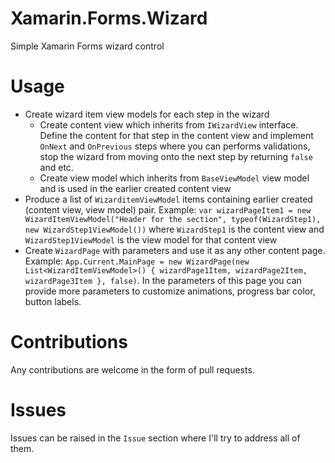 # Xamarin.Forms.Wizard
Simple Xamarin Forms wizard control

# Usage

- Create wizard item view models for each step in the wizard
  - Create content view which inherits from `IWizardView` interface. Define the content for that step in the content view and implement `OnNext` and `OnPrevious` steps where you can performs validations, stop the wizard from moving onto the next step by returning `false` and etc.
  - Create view model which inherits from `BaseViewModel` view model and is used in the earlier created content view
- Produce a list of `WizarditemViewModel` items containing earlier created (content view, view model) pair. Example: `var wizardPageItem1 = new WizardItemViewModel("Header for the section", typeof(WizardStep1), new WizardStep1ViewModel())` where `WizardStep1` is the content view and `WizardStep1ViewModel` is the view model for that content view
- Create `WizardPage` with parameters and use it as any other content page. Example: `App.Current.MainPage = new WizardPage(new List<WizardItemViewModel>() { wizardPage1Item, wizardPage2Item, wizardPage3Item }, false)`. In the parameters of this page you can provide more parameters to customize animations, progress bar color, button labels. 

# Contributions

Any contributions are welcome in the form of pull requests.

# Issues

Issues can be raised in the `Issue` section where I'll try to address all of them.
